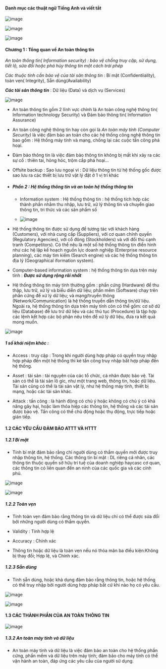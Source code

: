#### Danh mục các thuật ngữ Tiếng Anh và viết tắt

![image](https://github.com/user-attachments/assets/72e38054-5f89-44a3-b51d-7d36fe1c5928)

![image](https://github.com/user-attachments/assets/945699b2-d5de-4e84-b498-8b439672e37b)

![image](https://github.com/user-attachments/assets/f5e37b5f-eb8c-4ee4-9df5-b287ec536d7d)

#### Chương 1 : Tổng quan về An toàn thông tin

*An toàn thông tin( Information security) : bảo vệ chống truy cập, sử dụng, tiết lộ, sửa đổi hoặc phá hủy thông tin một cách trái phép*

*Các thuộc tính cần bảo vệ của tài sản thông tin* : Bí mật (Confidentiiality), toàn vẹn( Integrity), Sẵn dùng(Availability)

***Các tài sản thông tin*** : Dữ liệu (Data) và dịch vụ (Services)

![image](https://github.com/user-attachments/assets/1ddacfc9-923b-41b0-99ed-6b4b0bd90ade)

- An toàn thông tin gồm 2 lĩnh vực chính là An toàn công nghệ thông tin( Information technology Security) và Đảm bảo thông tin( Information Assurance)

- An toàn công nghệ thông tin hay còn gọi là *An toàn máy tính (Computer Security)* là việc đảm bảo an toàn cho các hệ thống công nghệ thông tin bao gốm : Hệ thống máy tính và mạng, chống lại các cuộc tấn công phá hoại.

- Đảm bảo thông tin là việc đảm bảo thông tin không bị mất khi xảy ra các sự cố : thiên tai, hỏng hóc, trộm cắp phá hoại...

- Offsite backup : Sao lưu ngoại vi : Dữ liệu thông tin từ hệ thống gốc được sao lưu ra các thiết bị lưu trữ vật lý đặt ở 1 vị trí khác

- ##### Phần 2 : Hệ thống thông tin và an toàn hệ thống thông tin
 
  - Information system : Hệ thống thông tin : hệ thống tích hợp các thành phần nhằm thu nhập, lưu trữ, xử lý thông tin và chuyển giao thông tin, tri thức và các sản phẩm số
 
  - ![image](https://github.com/user-attachments/assets/a5d59ce7-78d0-4565-936d-fc6dc619ed9e)

- Hệ thống thông tin được sử dụng để tương tác với khách hàng (Customers), với nhà cung cấp (Suppliers), với cơ quan
chính quyền (Regulatory Agencies), với cổ đông (Stockholders) và với đối thủ cạnh tranh
(Competitors). Có thể nêu là một số hệ thống thông tin điển hình như các hệ lập kế hoạch
nguồn lực doanh nghiệp (Enterprise resource planning), các máy tìm kiếm (Search engine) và
các hệ thống thông tin địa lý (Geographical iformation system).

- Computer-based information system : hệ thống thông tin dựa trên máy tính : ***Được sử dụng rộng rãi nhất***

- Hệ thống thông tin máy tính thường gồm : phần cứng (Hardware) để thu thập, lưu trữ, xử lý và biểu diễn dữ liệu;
phần mềm (Software) chạy trên phần cứng để xử lý dữ liệu; và mạng/truyền thông (Network/Communication) là hệ thống truyền dẫn thông tin/dữ liệu. Ngoài ra, hệ thống thông
tin dựa trên máy tính còn có thể gồm: cơ sở dữ liệu (Database) để lưu trữ dữ liệu và các thủ tục (Procedure) là tập hợp các lệnh kết hợp các bộ phận nêu trên để xử lý dữ liệu, đưa ra kết
quả mong muốn.

![image](https://github.com/user-attachments/assets/6a6467ae-8bfc-4bc2-aba8-89bca0b36128)

##### 1 số khái niệm khác :

- Access : truy cập : Trong khi người dùng hợp pháp có quyền truy nhập hợp pháp đến một hệ thống thì kẻ
tấn công truy nhập bất hợp pháp đến hệ thống.

- Asset : tài sản : tài nguyên của các tổ chức, cá nhân được bảo vệ. Tài sản có thể là tài
sản lô gíc, như một trang web, thông tin, hoặc dữ liệu. Tài sản cũng có thể là tài sản vật lý,
như hệ thống máy tính, thiết bị mạng, hoặc các tài sản khác.

- Attack : tấn công : là hành động có chủ ý hoặc không có chủ ý có khả năng gây hại, hoặc
làm thỏa hiệp các thông tin, hệ thống và các tài sản được bảo vệ. Tấn công có thể chủ động
hoặc thụ động, trực tiếp hoặc gián tiếp.

#### 1.2 CÁC YÊU CẦU ĐẢM BẢO ATTT VÀ HTTT

##### 1.2.1 Bí mật 

- Tính bí mật đảm bảo rằng chỉ người dùng có thẩm quyền mới được truy nhập thông tin, hệ
thống. Các thông tin bí mật : DL riêng cá nhân, các thông tin thuộc quyền sở hữu trí tuệ của doanh nghiệp haycasc cơ quan, các thông tin có liên quan đến an ninh của các quốc gia và các cính phủ.

![image](https://github.com/user-attachments/assets/a7b554f6-aa7b-4b42-a071-2e5119909cb7)

![image](https://github.com/user-attachments/assets/361bfb67-4b2b-4d71-ac13-ef89465bedf7)

##### 1.2.2 Toàn vẹn 

- Tính toàn vẹn đảm bảo rằng thông tin và dữ liệu chỉ có thể được sửa đổi bởi những người
dùng có thẩm quyền.

- Validity : Tính hợp lệ

- Accuracy : Chính xác

- Thông tin hoặc dữ liệu là toàn vẹn nếu nó thỏa mãn ba điều kiện:Không bị thay đổi; Hợp lệ, và Chính xác.

##### 1.2.3 Sẵn dùng

- Tính sẵn dùng, hoặc khả dụng đảm bảo rằng thông tin, hoặc hệ thống có thể truy nhập bởi
người dùng hợp pháp bất cứ khi nào họ có yêu cầu.

![image](https://github.com/user-attachments/assets/eb22d64e-ef9a-4010-a9fa-b926ffd66114)

![image](https://github.com/user-attachments/assets/b97f0698-65a8-4031-b849-d234694ad3f2)

#### 1.3 CÁC THÀNH PHẦN CỦA AN TOÀN THÔNG TIN

![image](https://github.com/user-attachments/assets/95313159-e491-4b8a-98a4-96de301fed66)

##### 1.3.2 An toàn máy tính và dữ liệu

- An toàn máy tính và dữ liệu là việc đảm bảo an toàn cho hệ thống phần cứng, phần mềm
và dữ liệu trên máy tính; đảm bảo cho máy tính có thể vận hành an toàn, đáp ứng các yêu cầu
của người sử dụng.
